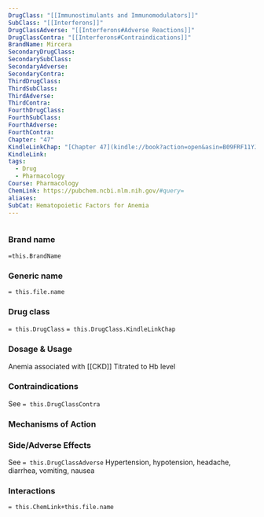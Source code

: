 ```yaml
---
DrugClass: "[[Immunostimulants and Immunomodulators]]"
SubClass: "[[Interferons]]"
DrugClassAdverse: "[[Interferons#Adverse Reactions]]"
DrugClassContra: "[[Interferons#Contraindications]]"
BrandName: Mircera
SecondaryDrugClass: 
SecondarySubClass: 
SecondaryAdverse: 
SecondaryContra: 
ThirdDrugClass: 
ThirdSubClass: 
ThirdAdverse: 
ThirdContra: 
FourthDrugClass: 
FourthSubClass: 
FourthAdverse: 
FourthContra: 
Chapter: "47"
KindleLinkChap: "[Chapter 47](kindle://book?action=open&asin=B09FRF11YJ&location=27339)"
KindleLink: 
tags:
  - Drug
  - Pharmacology
Course: Pharmacology
ChemLink: https://pubchem.ncbi.nlm.nih.gov/#query=
aliases: 
SubCat: Hematopoietic Factors for Anemia
---
```

```smiles

```

### Brand name
`=this.BrandName`

### Generic name
`= this.file.name`

### Drug class 
`= this.DrugClass`
	`= this.DrugClass.KindleLinkChap`

### Dosage & Usage
Anemia associated with [[CKD]] 
Titrated to Hb level 

### Contraindications
See `= this.DrugClassContra`

### Mechanisms of Action


### Side/Adverse Effects
See `= this.DrugClassAdverse`
Hypertension, hypotension, headache, diarrhea, vomiting, nausea

### Interactions

`= this.ChemLink+this.file.name`

